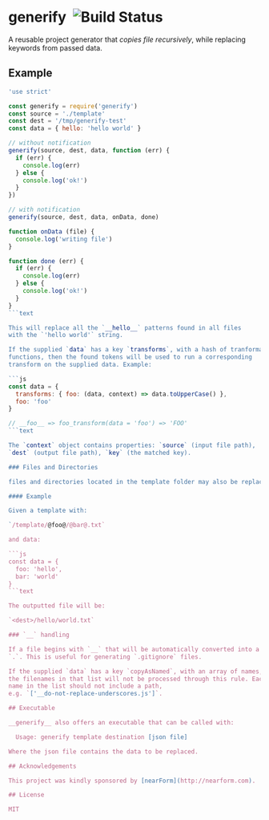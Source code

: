 # generify&nbsp;&nbsp;![Build Status](https://github.com/mcollina/generify/workflows/ci/badge.svg)

A reusable project generator that _copies file recursively_, while
replacing keywords from passed data.

## Example

```js
'use strict'

const generify = require('generify')
const source = './template'
const dest = '/tmp/generify-test'
const data = { hello: 'hello world' }

// without notification
generify(source, dest, data, function (err) {
  if (err) {
    console.log(err)
  } else {
    console.log('ok!')
  }
})

// with notification
generify(source, dest, data, onData, done)

function onData (file) {
  console.log('writing file')
}

function done (err) {
  if (err) {
    console.log(err)
  } else {
    console.log('ok!')
  }
}
```text

This will replace all the `__hello__` patterns found in all files
with the `'hello world'` string.

If the supplied `data` has a key `transforms`, with a hash of tranformation
functions, then the found tokens will be used to run a corresponding
transform on the supplied data. Example:

```js
const data = {
  transforms: { foo: (data, context) => data.toUpperCase() },
  foo: 'foo'
}

// __foo__ => foo_transform(data = 'foo') => 'FOO'
```text

The `context` object contains properties: `source` (input file path),
`dest` (output file path), `key` (the matched key).

### Files and Directories

files and directories located in the template folder may also be replaced. File and folder names wrapped with `@` delimiters will be replaced.

#### Example

Given a template with:

`/template/@foo@/@bar@.txt`

and data:

```js
const data = {
  foo: 'hello',
  bar: 'world'
}
```text

The outputted file will be:

`<dest>/hello/world.txt`

### `__` handling

If a file begins with `__` that will be automatically converted into a
`.`. This is useful for generating `.gitignore` files.

If the supplied `data` has a key `copyAsNamed`, with an array of names, then
the filenames in that list will not be processed through this rule. Each file
name in the list should not include a path,
e.g. `['__do-not-replace-underscores.js']`.

## Executable

__generify__ also offers an executable that can be called with:

  Usage: generify template destination [json file]

Where the json file contains the data to be replaced.

## Acknowledgements

This project was kindly sponsored by [nearForm](http://nearform.com).

## License

MIT
